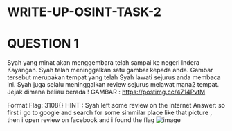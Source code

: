 # WRITE-UP-OSINT-TASK-2
# QUESTION 1
Syah yang minat akan menggembara telah sampai ke negeri Indera Kayangan. Syah telah meninggalkan satu gambar kepada anda. Gambar tersebut merupakan tempat yang telah Syah lawati sejurus anda membaca ini. Syah juga selalu meninggalkan review sejurus melawat mana2 tempat. Jejak dimana beliau berada !
GAMBAR :
https://postimg.cc/4714PvtM

Format Flag: 3108{}
HINT : Syah left some review on the internet 
Answer: 
so first i go to google and search for some simmilar place like that picture , then i open review on facebook and i found the flag
![image](https://github.com/user-attachments/assets/774e497a-8de2-49e1-99f5-a915334ff7fa)
